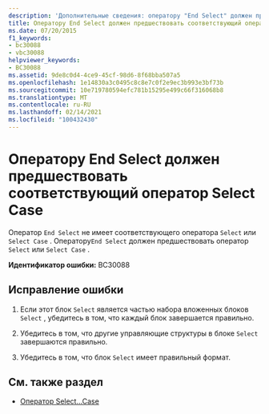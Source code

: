 ```yaml
---
description: 'Дополнительные сведения: оператору "End Select" должен предшествовать соответствующий оператор "Select Case"'
title: Оператору End Select должен предшествовать соответствующий оператор Select Case
ms.date: 07/20/2015
f1_keywords:
- bc30088
- vbc30088
helpviewer_keywords:
- BC30088
ms.assetid: 9de8c0d4-4ce9-45cf-98d6-8f68bba507a5
ms.openlocfilehash: 1e14830a3c0495c8c8e7c0f2e9ec3b993e3bf73b
ms.sourcegitcommit: 10e719780594efc781b15295e499c66f316068b8
ms.translationtype: MT
ms.contentlocale: ru-RU
ms.lasthandoff: 02/14/2021
ms.locfileid: "100432430"
---
```

# <a name="end-select-must-be-preceded-by-a-matching-select-case"></a>Оператору End Select должен предшествовать соответствующий оператор Select Case

Оператор `End Select` не имеет соответствующего оператора `Select` или `Select Case` . Оператору`End Select` должен предшествовать оператор `Select` или `Select Case` .  
  
 **Идентификатор ошибки:** BC30088  
  
## <a name="to-correct-this-error"></a>Исправление ошибки  
  
1. Если этот блок `Select` является частью набора вложенных блоков `Select` , убедитесь в том, что каждый блок завершается правильно.  
  
2. Убедитесь в том, что другие управляющие структуры в блоке `Select` завершаются правильно.  
  
3. Убедитесь в том, что блок `Select` имеет правильный формат.  
  
## <a name="see-also"></a>См. также раздел

- [Оператор Select…Case](../language-reference/statements/select-case-statement.md)
